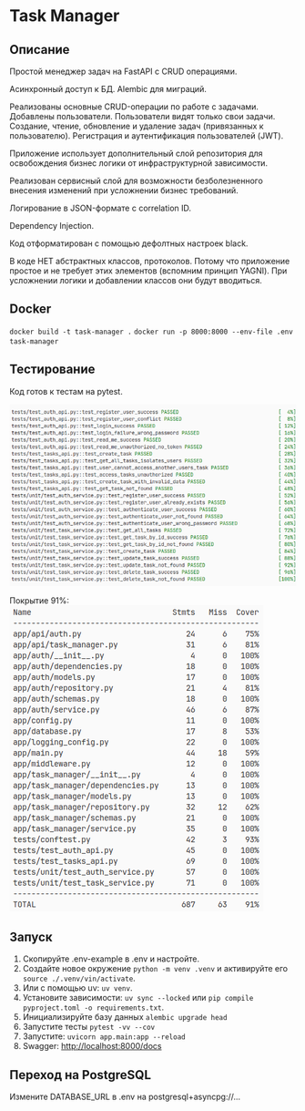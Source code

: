# Task Manager

## Описание

Простой менеджер задач на FastAPI с CRUD операциями.

Асинхронный доступ к БД. Alembic для миграций.

Реализованы основные CRUD-операции по работе с задачами. Добавлены пользователи. Пользователи видят только свои задачи. Создание, чтение, обновление и удаление задач (привязанных к пользователю). Регистрация и аутентификация пользователей (JWT).

Приложение использует дополнительный слой репозитория для освобождения бизнес логики от инфраструктурной зависимости.

Реализован сервисный слой для возможности безболезненного внесения изменений при усложнении бизнес требований.

Логирование в JSON-формате с correlation ID.

Dependency Injection.

Код отформатирован с помощью дефолтных настроек black.

В коде НЕТ абстрактных классов, протоколов. Потому что приложение простое и не требует этих элементов (вспомним принцип YAGNI). При усложнении логики и добавлении классов они будут вводиться.

## Docker

`docker build -t task-manager .`
`docker run -p 8000:8000 --env-file .env task-manager`

## Тестирование

Код готов к тестам на pytest.

![pytest](doc/pytest.png)

Покрытие 91%:
![pytest-cov](doc/pytest-cov.png)


## Запуск

1. Скопируйте .env-example в .env и настройте.
2. Создайте новое окружение `python -m venv .venv` и активируйте его `source ./.venv/vin/activate`.
3. Или с помощью uv: `uv venv`.
4. Установите зависимости: `uv sync --locked` или `pip compile pyproject.toml -o requirements.txt`.
5. Инициализируйте базу данных `alembic upgrade head`
6. Запустите тесты `pytest -vv --cov`
7. Запустите: `uvicorn app.main:app --reload`
8. Swagger: <http://localhost:8000/docs>

## Переход на PostgreSQL

Измените DATABASE_URL в .env на postgresql+asyncpg://...
